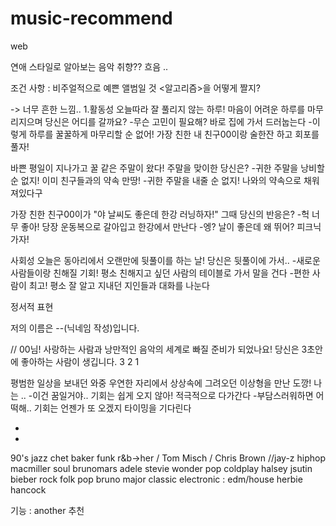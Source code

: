 # music-recommend
web

연애 스타일로 알아보는 음악 취향??
흐음 .. 

조건 사항 : 비주얼적으로 예쁜 앨범일 것 
<알고리즘>을 어떻게 짤지?


-> 너무 흔한 느낌.. 
1.활동성
오늘따라 잘 풀리지 않는 하루! 마음이 어려운 하루를 마무리지으며 당신은 어디를 갈까요?
-무슨 고민이 필요해? 바로 집에 가서 드러눕는다
-이렇게 하루를 꿀꿀하게 마무리할 순 없어! 가장 친한 내 친구00이랑 술한잔 하고 회포를 풀자! 

바쁜 평일이 지나가고 꿀 같은 주말이 왔다! 주말을 맞이한 당신은?
-귀한 주말을 낭비할 순 없지! 이미 친구들과의 약속 만땅!
-귀한 주말을 내줄 순 없지! 나와의 약속으로 채워져있다구

가장 친한 친구00이가 "야 날씨도 좋은데 한강 러닝하자!" 그때 당신의 반응은?
-헉 너무 좋아! 당장 운동복으로 갈아입고 한강에서 만난다
-엥? 날이 좋은데 왜 뛰어? 피크닉 가자!

사회성
오늘은 동아리에서 오랜만에 뒷풀이를 하는 날! 당신은 뒷풀이에 가서.. 
-새로운 사람들이랑 친해질 기회! 평소 친해지고 싶던 사람의 테이블로 가서 말을 건다
-편한 사람이 최고! 평소 잘 알고 지내던 지인들과 대화를 나눈다


정서적 표현

저의 이름은 --(닉네임 작성)입니다.

// 00님! 사랑하는 사람과 낭만적인 음악의 세계로 빠질 준비가 되었나요!
당신은 3초안에 좋아하는 사람이 생깁니다. 
3 2 1

평범한 일상을 보내던 와중 우연한 자리에서 상상속에 그려오던 이상형을 만난 도깡! 나는 ..
-이건 꿈일거야.. 기회는 쉽게 오지 않아! 적극적으로 다가간다
-부담스러워하면 어떡해.. 기회는 언젠가 또 오겠지 타이밍을 기다린다



-
-













90's
jazz chet baker
funk
r&b->her / Tom Misch / Chris Brown 
//jay-z
hiphop macmiller
soul brunomars adele stevie wonder
pop coldplay halsey jsutin bieber
rock
folk pop bruno major
classic
electronic : edm/house
herbie hancock


기능 : another 추천 
